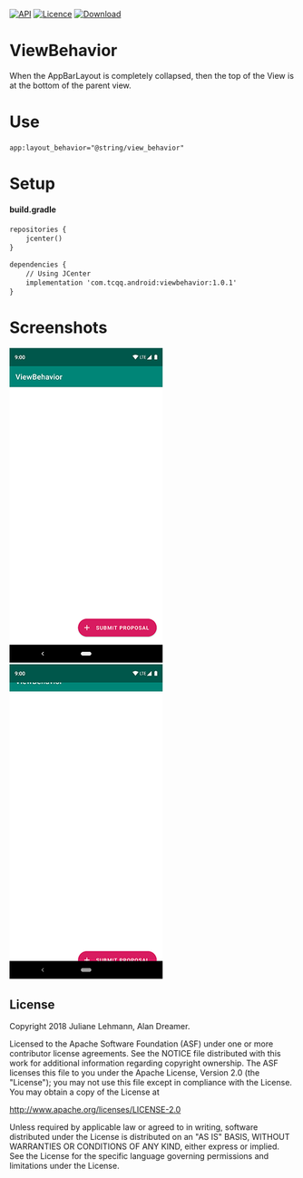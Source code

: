 [![API](https://img.shields.io/badge/API-17%2B-brightgreen.svg?style=flat)](https://android-arsenal.com/api?level=17)
[![Licence](https://img.shields.io/badge/Licence-Apache2-blue.svg)](http://www.apache.org/licenses/LICENSE-2.0)
[ ![Download](https://api.bintray.com/packages/tcqq/android/viewbehavior/images/download.svg) ](https://bintray.com/tcqq/android/viewbehavior/_latestVersion)

# ViewBehavior

When the AppBarLayout is completely collapsed, then the top of the View is at the bottom of the parent view.

# Use

`app:layout_behavior="@string/view_behavior"`

# Setup
#### build.gradle
```
repositories {
    jcenter()
}
```
```
dependencies {
    // Using JCenter
    implementation 'com.tcqq.android:viewbehavior:1.0.1'
}
```

# Screenshots

![One](/screenshots/one.png)
![Two](/screenshots/two.png)

License
-------

Copyright 2018 Juliane Lehmann, Alan Dreamer.

Licensed to the Apache Software Foundation (ASF) under one or more contributor
license agreements.  See the NOTICE file distributed with this work for
additional information regarding copyright ownership.  The ASF licenses this
file to you under the Apache License, Version 2.0 (the "License"); you may not
use this file except in compliance with the License.  You may obtain a copy of
the License at

  http://www.apache.org/licenses/LICENSE-2.0

Unless required by applicable law or agreed to in writing, software
distributed under the License is distributed on an "AS IS" BASIS, WITHOUT
WARRANTIES OR CONDITIONS OF ANY KIND, either express or implied.  See the
License for the specific language governing permissions and limitations under
the License.
